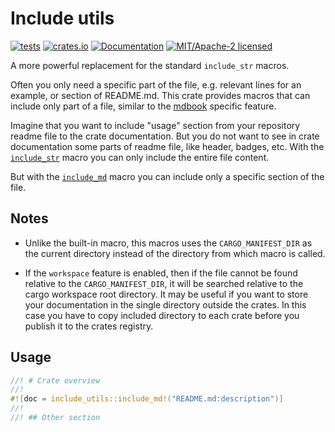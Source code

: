 # Include utils

[![tests](https://github.com/alekseysidorov/include-utils/actions/workflows/ci.yml/badge.svg)](https://github.com/alekseysidorov/include-utils/actions/workflows/ci.yml)
[![crates.io](https://img.shields.io/crates/v/include-utils.svg)](https://crates.io/crates/include-utils)
[![Documentation](https://docs.rs/include-utils/badge.svg)](https://docs.rs/include-utils)
[![MIT/Apache-2 licensed](https://img.shields.io/crates/l/include-utils)](./LICENSE)

A more powerful replacement for the standard `include_str` macros.

<!-- ANCHOR: description -->

Often you only need a specific part of the file, e.g. relevant lines for an
example, or section of README.md. This crate provides macros that can include
only part of a file, similar to the [mdbook] specific feature.

Imagine that you want to include "usage" section from your repository readme
file to the crate documentation. But you do not want to see in crate
documentation some parts of readme file, like header, badges, etc. With the
[`include_str`] macro you can only include the entire file content.

But with the [`include_md`] macro you can include only a specific section of the
file.

## Notes

- Unlike the built-in macro, this macros uses the `CARGO_MANIFEST_DIR` as the
  current directory instead of the directory from which macro is called.

- If the `workspace` feature is enabled, then if the file cannot be found
  relative to the `CARGO_MANIFEST_DIR`, it will be searched relative to the
  cargo workspace root directory. It may be useful if you want to store your
  documentation in the single directory outside the crates. In this case you
  have to copy included directory to each crate before you publish it to the
  crates registry.

## Usage

```rust
//! # Crate overview
//!
#![doc = include_utils::include_md!("README.md:description")]
//!
//! ## Other section
```

[mdbook]: https://rust-lang.github.io/mdBook/format/mdbook.html#including-portions-of-a-file

<!-- ANCHOR_END: description -->

[`include_str`]: https://doc.rust-lang.org/stable/std/macro.include_str.html
[`include_md`]: https://docs.rs/include-utils/latest/include_utils/macro.include_md.html
